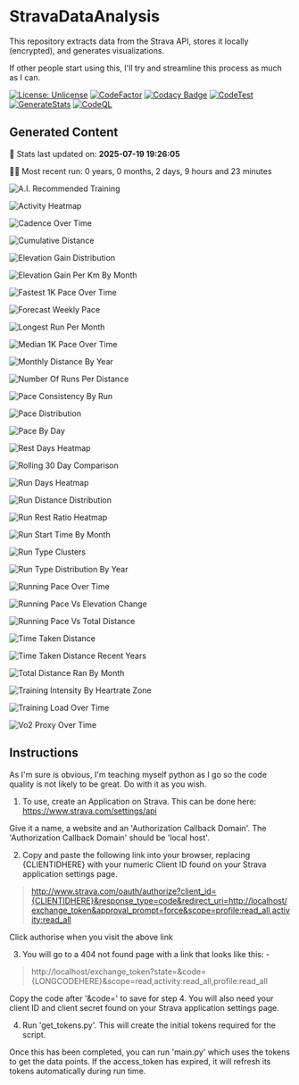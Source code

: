 # StravaDataAnalysis
This repository extracts data from the Strava API, stores it locally (encrypted), and generates visualizations.

If other people start using this, I'll try and streamline this process as much as I can.

[![License: Unlicense](https://img.shields.io/badge/license-Unlicense-blue.svg)](http://unlicense.org/)
[![CodeFactor](https://www.codefactor.io/repository/github/c-wilkinson/stravadataanalysis/badge)](https://www.codefactor.io/repository/github/c-wilkinson/stravadataanalysis)
[![Codacy Badge](https://api.codacy.com/project/badge/Grade/9f08e367a5594645aa30c1e31c54dbb8)](https://app.codacy.com/gh/c-wilkinson/StravaDataAnalysis?utm_source=github.com&utm_medium=referral&utm_content=c-wilkinson/StravaDataAnalysis&utm_campaign=Badge_Grade)
[![CodeTest](https://github.com/c-wilkinson/StravaDataAnalysis/actions/workflows/test-code.yml/badge.svg)](https://github.com/c-wilkinson/StravaDataAnalysis/actions/workflows/test-code.yml)
[![GenerateStats](https://github.com/c-wilkinson/StravaDataAnalysis/actions/workflows/generate-stats.yml/badge.svg)](https://github.com/c-wilkinson/StravaDataAnalysis/actions/workflows/generate-stats.yml)
[![CodeQL](https://github.com/c-wilkinson/StravaDataAnalysis/actions/workflows/codeql-analysis.yml/badge.svg)](https://github.com/c-wilkinson/StravaDataAnalysis/actions/workflows/codeql-analysis.yml)

## Generated Content
📅 Stats last updated on: **2025-07-19 19:26:05**

🏃‍♂️ Most recent run: 0 years, 0 months, 2 days, 9 hours and 23 minutes

![A.I. Recommended Training](A.I._Recommended_Training.png?raw=true "A.I. Recommended Training")

![Activity Heatmap](Activity_Heatmap.png?raw=true "Activity Heatmap")

![Cadence Over Time](Cadence_Over_Time.png?raw=true "Cadence Over Time")

![Cumulative Distance](Cumulative_Distance.png?raw=true "Cumulative Distance")

![Elevation Gain Distribution](Elevation_Gain_Distribution.png?raw=true "Elevation Gain Distribution")

![Elevation Gain Per Km By Month](Elevation_Gain_per_KM_by_Month.png?raw=true "Elevation Gain Per Km By Month")

![Fastest 1K Pace Over Time](Fastest_1k_Pace_over_Time.png?raw=true "Fastest 1K Pace Over Time")

![Forecast Weekly Pace](Forecast_Weekly_Pace.png?raw=true "Forecast Weekly Pace")

![Longest Run Per Month](Longest_Run_per_Month.png?raw=true "Longest Run Per Month")

![Median 1K Pace Over Time](Median_1k_Pace_over_Time.png?raw=true "Median 1K Pace Over Time")

![Monthly Distance By Year](Monthly_Distance_by_Year.png?raw=true "Monthly Distance By Year")

![Number Of Runs Per Distance](Number_of_Runs_per_Distance.png?raw=true "Number Of Runs Per Distance")

![Pace Consistency By Run](Pace_Consistency_by_Run.png?raw=true "Pace Consistency By Run")

![Pace Distribution](Pace_Distribution.png?raw=true "Pace Distribution")

![Pace By Day](Pace_by_Day.png?raw=true "Pace By Day")

![Rest Days Heatmap](Rest_Days_Heatmap.png?raw=true "Rest Days Heatmap")

![Rolling 30 Day Comparison](Rolling_30_Day_Comparison.png?raw=true "Rolling 30 Day Comparison")

![Run Days Heatmap](Run_Days_Heatmap.png?raw=true "Run Days Heatmap")

![Run Distance Distribution](Run_Distance_Distribution.png?raw=true "Run Distance Distribution")

![Run Rest Ratio Heatmap](Run_Rest_Ratio_Heatmap.png?raw=true "Run Rest Ratio Heatmap")

![Run Start Time By Month](Run_Start_Time_by_Month.png?raw=true "Run Start Time By Month")

![Run Type Clusters](Run_Type_Clusters.png?raw=true "Run Type Clusters")

![Run Type Distribution By Year](Run_Type_Distribution_By_Year.png?raw=true "Run Type Distribution By Year")

![Running Pace Over Time](Running_Pace_over_Time.png?raw=true "Running Pace Over Time")

![Running Pace Vs Elevation Change](Running_Pace_vs_Elevation_Change.png?raw=true "Running Pace Vs Elevation Change")

![Running Pace Vs Total Distance](Running_Pace_vs_Total_Distance.png?raw=true "Running Pace Vs Total Distance")

![Time Taken Distance](Time_Taken_Distance.png?raw=true "Time Taken Distance")

![Time Taken Distance Recent Years](Time_Taken_Distance_Recent_Years.png?raw=true "Time Taken Distance Recent Years")

![Total Distance Ran By Month](Total_Distance_Ran_by_Month.png?raw=true "Total Distance Ran By Month")

![Training Intensity By Heartrate Zone](Training_Intensity_by_HeartRate_Zone.png?raw=true "Training Intensity By Heartrate Zone")

![Training Load Over Time](Training_Load_Over_Time.png?raw=true "Training Load Over Time")

![Vo2 Proxy Over Time](VO2_Proxy_Over_Time.png?raw=true "Vo2 Proxy Over Time")

## Instructions
As I'm sure is obvious, I'm teaching myself python as I go so the code quality is not likely to be great. Do with it as you wish.

1. To use, create an Application on Strava. This can be done here: https://www.strava.com/settings/api

Give it a name, a website and an 'Authorization Callback Domain'. The 'Authorization Callback Domain' should be 'local host'.

2. Copy and paste the following link into your browser, replacing {CLIENTIDHERE} with your numeric Client ID found on your Strava application settings page.

> http://www.strava.com/oauth/authorize?client_id={CLIENTIDHERE}&response_type=code&redirect_uri=http://localhost/exchange_token&approval_prompt=force&scope=profile:read_all,activity:read_all

Click authorise when you visit the above link

3. You will go to a 404 not found page with a link that looks like this: -

> http://localhost/exchange_token?state=&code={LONGCODEHERE}&scope=read,activity:read_all,profile:read_all

Copy the code after '&code=' to save for step 4. You will also need your client ID and client secret found on your Strava application settings page.

4. Run 'get_tokens.py'. This will create the initial tokens required for the script.

Once this has been completed, you can run 'main.py' which uses the tokens to get the data points. If the access_token has expired, it will refresh its tokens automatically during run time.